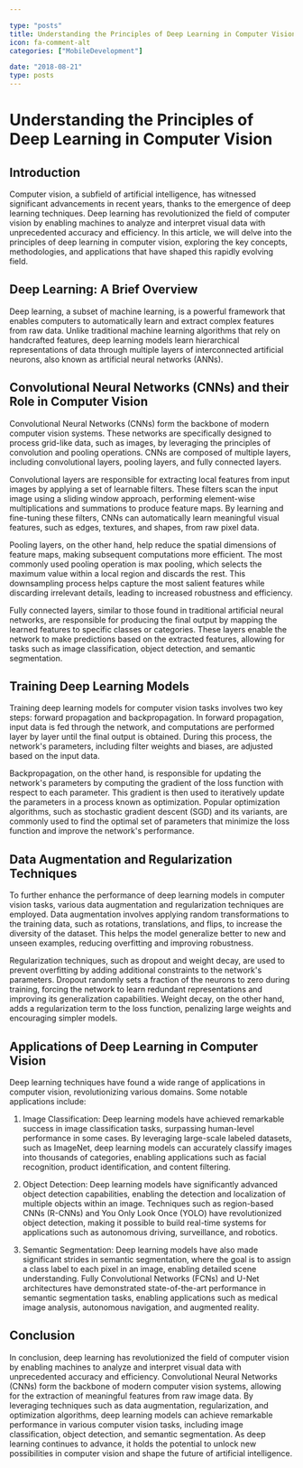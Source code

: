 ```yaml
---

type: "posts"
title: Understanding the Principles of Deep Learning in Computer Vision
icon: fa-comment-alt
categories: ["MobileDevelopment"]

date: "2018-08-21"
type: posts
---
```





# Understanding the Principles of Deep Learning in Computer Vision

## Introduction

Computer vision, a subfield of artificial intelligence, has witnessed significant advancements in recent years, thanks to the emergence of deep learning techniques. Deep learning has revolutionized the field of computer vision by enabling machines to analyze and interpret visual data with unprecedented accuracy and efficiency. In this article, we will delve into the principles of deep learning in computer vision, exploring the key concepts, methodologies, and applications that have shaped this rapidly evolving field.

## Deep Learning: A Brief Overview

Deep learning, a subset of machine learning, is a powerful framework that enables computers to automatically learn and extract complex features from raw data. Unlike traditional machine learning algorithms that rely on handcrafted features, deep learning models learn hierarchical representations of data through multiple layers of interconnected artificial neurons, also known as artificial neural networks (ANNs).

## Convolutional Neural Networks (CNNs) and their Role in Computer Vision

Convolutional Neural Networks (CNNs) form the backbone of modern computer vision systems. These networks are specifically designed to process grid-like data, such as images, by leveraging the principles of convolution and pooling operations. CNNs are composed of multiple layers, including convolutional layers, pooling layers, and fully connected layers.

Convolutional layers are responsible for extracting local features from input images by applying a set of learnable filters. These filters scan the input image using a sliding window approach, performing element-wise multiplications and summations to produce feature maps. By learning and fine-tuning these filters, CNNs can automatically learn meaningful visual features, such as edges, textures, and shapes, from raw pixel data.

Pooling layers, on the other hand, help reduce the spatial dimensions of feature maps, making subsequent computations more efficient. The most commonly used pooling operation is max pooling, which selects the maximum value within a local region and discards the rest. This downsampling process helps capture the most salient features while discarding irrelevant details, leading to increased robustness and efficiency.

Fully connected layers, similar to those found in traditional artificial neural networks, are responsible for producing the final output by mapping the learned features to specific classes or categories. These layers enable the network to make predictions based on the extracted features, allowing for tasks such as image classification, object detection, and semantic segmentation.

## Training Deep Learning Models

Training deep learning models for computer vision tasks involves two key steps: forward propagation and backpropagation. In forward propagation, input data is fed through the network, and computations are performed layer by layer until the final output is obtained. During this process, the network's parameters, including filter weights and biases, are adjusted based on the input data.

Backpropagation, on the other hand, is responsible for updating the network's parameters by computing the gradient of the loss function with respect to each parameter. This gradient is then used to iteratively update the parameters in a process known as optimization. Popular optimization algorithms, such as stochastic gradient descent (SGD) and its variants, are commonly used to find the optimal set of parameters that minimize the loss function and improve the network's performance.

## Data Augmentation and Regularization Techniques

To further enhance the performance of deep learning models in computer vision tasks, various data augmentation and regularization techniques are employed. Data augmentation involves applying random transformations to the training data, such as rotations, translations, and flips, to increase the diversity of the dataset. This helps the model generalize better to new and unseen examples, reducing overfitting and improving robustness.

Regularization techniques, such as dropout and weight decay, are used to prevent overfitting by adding additional constraints to the network's parameters. Dropout randomly sets a fraction of the neurons to zero during training, forcing the network to learn redundant representations and improving its generalization capabilities. Weight decay, on the other hand, adds a regularization term to the loss function, penalizing large weights and encouraging simpler models.

## Applications of Deep Learning in Computer Vision

Deep learning techniques have found a wide range of applications in computer vision, revolutionizing various domains. Some notable applications include:

1. Image Classification: Deep learning models have achieved remarkable success in image classification tasks, surpassing human-level performance in some cases. By leveraging large-scale labeled datasets, such as ImageNet, deep learning models can accurately classify images into thousands of categories, enabling applications such as facial recognition, product identification, and content filtering.

2. Object Detection: Deep learning models have significantly advanced object detection capabilities, enabling the detection and localization of multiple objects within an image. Techniques such as region-based CNNs (R-CNNs) and You Only Look Once (YOLO) have revolutionized object detection, making it possible to build real-time systems for applications such as autonomous driving, surveillance, and robotics.

3. Semantic Segmentation: Deep learning models have also made significant strides in semantic segmentation, where the goal is to assign a class label to each pixel in an image, enabling detailed scene understanding. Fully Convolutional Networks (FCNs) and U-Net architectures have demonstrated state-of-the-art performance in semantic segmentation tasks, enabling applications such as medical image analysis, autonomous navigation, and augmented reality.

## Conclusion

In conclusion, deep learning has revolutionized the field of computer vision by enabling machines to analyze and interpret visual data with unprecedented accuracy and efficiency. Convolutional Neural Networks (CNNs) form the backbone of modern computer vision systems, allowing for the extraction of meaningful features from raw image data. By leveraging techniques such as data augmentation, regularization, and optimization algorithms, deep learning models can achieve remarkable performance in various computer vision tasks, including image classification, object detection, and semantic segmentation. As deep learning continues to advance, it holds the potential to unlock new possibilities in computer vision and shape the future of artificial intelligence.